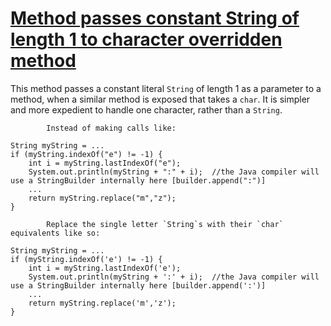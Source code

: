 # [Method passes constant String of length 1 to character overridden method](http://fb-contrib.sourceforge.net/bugdescriptions.html#UCPM_USE_CHARACTER_PARAMETERIZED_METHOD)

This method passes a constant literal `String` of length 1 as a parameter to a method, when
			a similar method is exposed that takes a `char`. It is simpler and more expedient to handle one
			character, rather than a `String`.

			Instead of making calls like:   

    String myString = ...
    if (myString.indexOf("e") != -1) {
        int i = myString.lastIndexOf("e");
        System.out.println(myString + ":" + i);  //the Java compiler will use a StringBuilder internally here [builder.append(":")]
        ...
        return myString.replace("m","z");
    }

			Replace the single letter `String`s with their `char` equivalents like so:  

    String myString = ...
    if (myString.indexOf('e') != -1) {
        int i = myString.lastIndexOf('e');
        System.out.println(myString + ':' + i);  //the Java compiler will use a StringBuilder internally here [builder.append(':')]
        ...
        return myString.replace('m','z');
    }